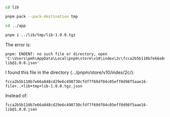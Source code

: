```bash
cd lib

pnpm pack --pack-destination tmp

cd ../app

pnpm i ../lib/tmp/lib-1.0.0.tgz
```

The error is:
```
pnpm: ENOENT: no such file or directory, open 'C:\Users\pmh\AppData\Local\pnpm\store\v10\index\2c\fcca2b5b110b7e66a848cd29e6c490730cfdf7f69df04c05eff0d98f5aae16-lib@1.0.0.json'
```

I found this file in the directory (.../pnpm/store/v10/index/2c/):

  `fcca2b5b110b7e66a848cd29e6c490730cfdf7f69df04c05eff0d98f5aae16-file+..+lib+tmp+lib-1.0.0.tgz.json`

Instead of:

  `fcca2b5b110b7e66a848cd29e6c490730cfdf7f69df04c05eff0d98f5aae16-lib@1.0.0.json`






